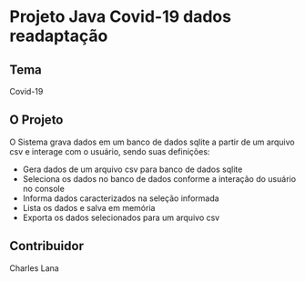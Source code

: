 # Projeto Java Covid-19 dados readaptação

## Tema
Covid-19

## O Projeto
O Sistema grava dados em um banco de dados sqlite a partir de um arquivo csv e interage com o usuário, sendo suas definições:
- Gera dados de um arquivo csv para banco de dados sqlite
- Seleciona os dados no banco de dados conforme a interação do usuário no console
- Informa dados caracterizados na seleção informada
- Lista os dados e salva em memória
- Exporta os dados selecionados para um arquivo csv

## Contribuidor
Charles Lana
